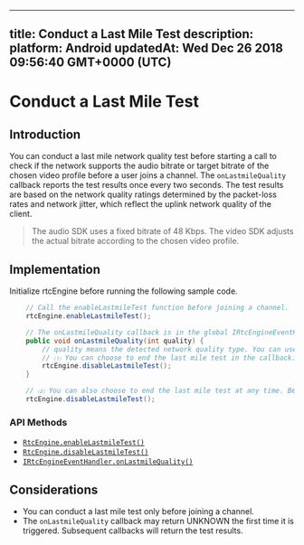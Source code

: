 
---
title: Conduct a Last Mile Test
description: 
platform: Android
updatedAt: Wed Dec 26 2018 09:56:40 GMT+0000 (UTC)
---
# Conduct a Last Mile Test
## Introduction

You can conduct a last mile network quality test before starting a call to check if the network supports the audio bitrate or target bitrate of the chosen video profile before a user joins a channel. The `onLastmileQuality` callback reports the test results once every two seconds. The test results are based on the network quality ratings determined by the packet-loss rates and network jitter, which reflect the uplink network quality of the client.

> The audio SDK uses a fixed bitrate of 48 Kbps. 
> The video SDK adjusts the actual bitrate according to the chosen video profile.



## Implementation 

Initialize rtcEngine before running the following sample code.

```Java
	// Call the enableLastmileTest function before joining a channel. 
	rtcEngine.enableLastmileTest();

	// The onLastmileQuality callback is in the global IRtcEngineEventHandler.
	public void onLastmileQuality(int quality) {
 		// quality means the detected network quality type. You can use it for related logic. 
		// ⑴ You can choose to end the last mile test in the callback. 
		rtcEngine.disableLastmileTest();
	}

	// ⑵ You can also choose to end the last mile test at any time. Before the test ends, the onLastmileQuality callback can be returned multiple times. 
	rtcEngine.disableLastmileTest();
```

### API Methods

- [`RtcEngine.enableLastmileTest()`](https://docs.agora.io/en/Video/API%20Reference/java/classio_1_1agora_1_1rtc_1_1_rtc_engine.html#a35d045b585649ca89377ed82e9cf0662)
- [`RtcEngine.disableLastmileTest()`](https://docs.agora.io/en/Video/API%20Reference/java/classio_1_1agora_1_1rtc_1_1_rtc_engine.html#a35d045b585649ca89377ed82e9cf0662)
- [`IRtcEngineEventHandler.onLastmileQuality()`](https://docs.agora.io/en/Video/API%20Reference/java/classio_1_1agora_1_1rtc_1_1_i_rtc_engine_event_handler.html#a2887941e3c105c21309bd2643372e7f5)

## Considerations

- You can conduct a last mile test only before joining a channel.
- The `onLastmileQuality` callback may return UNKNOWN the first time it is triggered. Subsequent callbacks will return the test results. 
